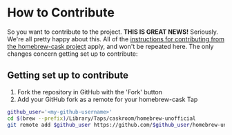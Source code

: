 # How to Contribute

So you want to contribute to the project. **THIS IS GREAT NEWS!**  Seriously. We're
all pretty happy about this. All of the [instructions for contributing from 
the homebrew-cask project](https://github.com/caskroom/homebrew-cask/blob/master/CONTRIBUTING.md)
apply, and won't be repeated here. The only changes concern getting set up to
contribute:

## Getting set up to contribute

1. Fork the repository in GitHub with the 'Fork' button
2. Add your GitHub fork as a remote for your homebrew-cask Tap

```bash
github_user='<my-github-username>'
cd $(brew --prefix)/Library/Taps/caskroom/homebrew-unofficial
git remote add $github_user https://github.com/$github_user/homebrew-unofficial
```
